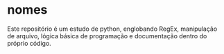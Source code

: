 # nomes
Este repositório é um estudo de python, englobando RegEx, manipulação de arquivo, lógica básica de programação e documentação dentro do próprio código.
